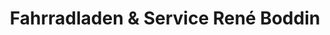 ---
title: "Fahrradladen & Service René Boddin"
url: /neuruppin/fahrradladen-und-service-rene-boddin/
shop: Fahrrad
---
